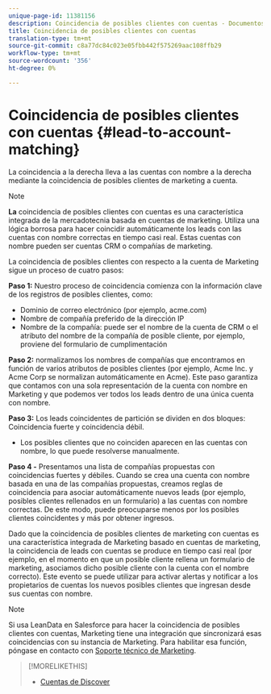 ```yaml
---
unique-page-id: 11381156
description: Coincidencia de posibles clientes con cuentas - Documentos de marketing - Documentación del producto
title: Coincidencia de posibles clientes con cuentas
translation-type: tm+mt
source-git-commit: c8a77dc84c023e05fbb442f575269aac108ffb29
workflow-type: tm+mt
source-wordcount: '356'
ht-degree: 0%

---
```



# Coincidencia de posibles clientes con cuentas {#lead-to-account-matching}

La coincidencia a la derecha lleva a las cuentas con nombre a la derecha mediante la coincidencia de posibles clientes de marketing a cuenta.

>[!NOTE]
>
>**La** coincidencia de posibles clientes con cuentas es una característica integrada de la mercadotecnia basada en cuentas de marketing. Utiliza una lógica borrosa para hacer coincidir automáticamente los leads con las cuentas con nombre correctas en tiempo casi real. Estas cuentas con nombre pueden ser cuentas CRM o compañías de marketing.

La coincidencia de posibles clientes con respecto a la cuenta de Marketing sigue un proceso de cuatro pasos:

**Paso 1:** Nuestro proceso de coincidencia comienza con la información clave de los registros de posibles clientes, como:

* Dominio de correo electrónico (por ejemplo, acme.com)
* Nombre de compañía preferido de la dirección IP
* Nombre de la compañía: puede ser el nombre de la cuenta de CRM o el atributo del nombre de la compañía de posible cliente, por ejemplo, proviene del formulario de cumplimentación

**Paso 2:** normalizamos los nombres de compañías que encontramos en función de varios atributos de posibles clientes (por ejemplo, Acme Inc. y Acme Corp se normalizan automáticamente en Acme). Este paso garantiza que contamos con una sola representación de la cuenta con nombre en Marketing y que podemos ver todos los leads dentro de una única cuenta con nombre.

**Paso 3:** Los leads coincidentes de partición se dividen en dos bloques: Coincidencia fuerte y coincidencia débil.

* Los posibles clientes que no coinciden aparecen en las cuentas con nombre, lo que puede resolverse manualmente.

**Paso 4 -** Presentamos una lista de compañías propuestas con coincidencias fuertes y débiles. Cuando se crea una cuenta con nombre basada en una de las compañías propuestas, creamos reglas de coincidencia para asociar automáticamente nuevos leads (por ejemplo, posibles clientes rellenados en un formulario) a las cuentas con nombre correctas. De este modo, puede preocuparse menos por los posibles clientes coincidentes y más por obtener ingresos.

Dado que la coincidencia de posibles clientes de marketing con cuentas es una característica integrada de Marketing basado en cuentas de marketing, la coincidencia de leads con cuentas se produce en tiempo casi real (por ejemplo, en el momento en que un posible cliente rellena un formulario de marketing, asociamos dicho posible cliente con la cuenta con el nombre correcto). Este evento se puede utilizar para activar alertas y notificar a los propietarios de cuentas los nuevos posibles clientes que ingresan desde sus cuentas con nombre.

>[!NOTE]
>
>Si usa LeanData en Salesforce para hacer la coincidencia de posibles clientes con cuentas, Marketing tiene una integración que sincronizará esas coincidencias con su instancia de Marketing. Para habilitar esa función, póngase en contacto con [Soporte técnico de Marketing](https://nation.marketo.com/t5/Support/ct-p/Support).

>[!MORELIKETHIS]
>
>* [Cuentas de Discover](/help/marketo/product-docs/account-based-marketing/target/named-accounts/discover-accounts.md)

